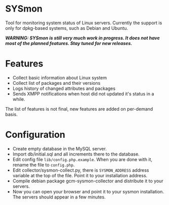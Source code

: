 # SYSmon

Tool for monitoring system status of Linux servers. Currently the support is only for dpkg-based systems, such as Debian and Ubuntu.

***WARNING: SYSmon is still very much work in progress. It does not have most of the planned features. Stay tuned for new releases.***

# Features

- Collect basic information about Linux system
- Collect list of packages and their versions
- Logs history of changed attributes and packages
- Sends XMPP notifications when host did not updated it's status in a while.

The list of features is not final, new features are added on per-demand basis.

# Configuration

- Create empty database in the MySQL server.
- Import db/initial.sql and all increments there to the database.
- Edit config file `lib/config.php.example`. When you are done with it, rename the file to `config.php`.
- Edit collector/sysmon-collect.py, there is `SYSMON_ADDRESS` address variable at the top of the file. Point it to your installation address.
- Compile debian package gcm-sysmon-collector and distribute it to your servers.
- Now you can open your browser and point it to your sysmon installation. The servers should appear in a few minutes.
